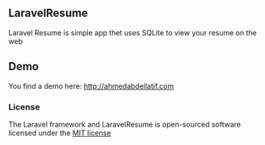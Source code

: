 ## LaravelResume

Laravel Resume is simple app thet uses SQLite to view your resume on the web

## Demo
You find a demo here: http://ahmedabdellatif.com

### License

The Laravel framework and LaravelResume is open-sourced software licensed under the [MIT license](http://opensource.org/licenses/MIT)
